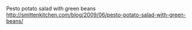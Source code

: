Pesto potato salad with green beans	http://smittenkitchen.com/blog/2009/06/pesto-potato-salad-with-green-beans/
